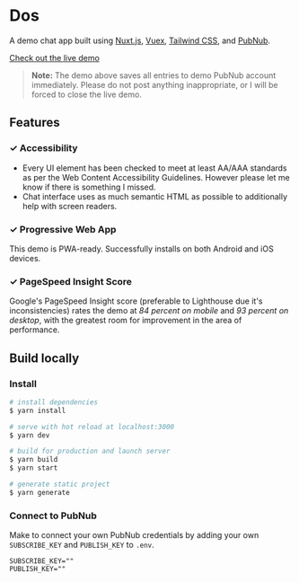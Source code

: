 # Dos

A demo chat app built using [Nuxt.js](https://nuxtjs.org/), [Vuex](https://vuex.vuejs.org/), [Tailwind CSS](https://tailwindcss.com/), and [PubNub](https://www.pubnub.com/).

[Check out the live demo](https://doschat.netlify.app/)

> <b>Note:</b> The demo above saves all entries to demo PubNub account immediately. Please do not post anything inappropriate, or I will be forced to close the live demo.

## Features

### ✓ Accessibility

- Every UI element has been checked to meet at least AA/AAA standards as per the Web Content Accessibility Guidelines. However please let me know if there is something I missed.
- Chat interface uses as much semantic HTML as possible to additionally help with screen readers.

### ✓ Progressive Web App

This demo is PWA-ready. Successfully installs on both Android and iOS devices.

### ✓ PageSpeed Insight Score

Google's PageSpeed Insight score (preferable to Lighthouse due it's inconsistencies) rates the demo at _84 percent on mobile_ and _93 percent on desktop_, with the greatest room for improvement in the area of performance.

## Build locally

### Install

```bash
# install dependencies
$ yarn install

# serve with hot reload at localhost:3000
$ yarn dev

# build for production and launch server
$ yarn build
$ yarn start

# generate static project
$ yarn generate
```

### Connect to PubNub

Make to connect your own PubNub credentials by adding your own `SUBSCRIBE_KEY` and `PUBLISH_KEY` to `.env`.

```env
SUBSCRIBE_KEY=""
PUBLISH_KEY=""
```
